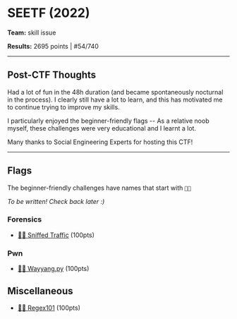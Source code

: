 # SEETF (2022)

**Team:** skill issue

**Results:** 2695 points | #54/740

----

## Post-CTF Thoughts

Had a lot of fun in the 48h duration (and became spontaneously nocturnal in the process). I clearly still have a lot to learn, and this has motivated me to continue trying to improve my skills.

I particularly enjoyed the beginner-friendly flags -- As a relative noob myself, these challenges were very educational and I learnt a lot.

Many thanks to Social Engineering Experts for hosting this CTF!

----

## Flags

The beginner-friendly challenges have names that start with  `🧑‍🎓`

*To be written! Check back later :)*

<!--
### Web

* [🧑‍🎓 Sourceless Guessy Web (Baby Flag)](Web/Sourceless%20Guessy%20Web%20%28Baby%20Flag%29) (100pts)
* [🧑‍🎓 Super Secure Requests Forwarder](Web/Super%20Secure%20Requests%20Forwarder) (100pts)
* [Flag Portal (Flag 1) [unintended solution]](Web/Flag%20Portal%20%28Flag%201%29%20%5Bunintended%20solution%5D) (100pts)

### OSINT

* [Huh Where](OSINT/Huh%20Where) (100pts)
* [Batnet 1](OSINT/Batnet%201) (100pts)
* [Batnet 2 [unintended solution]](OSINT/Batnet%202%20%5Bunintended%20solution%5D) (995pts)
-->
### Forensics

* [🧑‍🎓 Sniffed Traffic](Forensics/Sniffed%20Traffic) (100pts)
<!--
### Reverse Engineering

* [🧑‍🎓 BestSoftware](Reverse%20Engineering/BestSoftware) (100pts)

## Smart Contract

* [🧑‍🎓 Bonjour](Smart%20Contract/Bonjour) (100pts)
-->

### Pwn

<!--* [🧑‍🎓 4mats](Pwn/4mats) (100pts)-->
* [🧑‍🎓 Wayyang.py](Pwn/Wayyang.py) (100pts)

## Miscellaneous

* [🧑‍🎓 Regex101](Miscellaneous/Regex101) (100pts)
